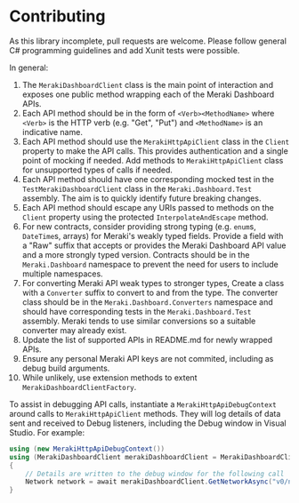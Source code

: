 # Contributing

As this library incomplete, pull requests are welcome. Please follow general C# programming guidelines and add
Xunit tests were possible.

In general:
1. The `MerakiDashboardClient` class is the main point of interaction and exposes one public method wrapping each of the Meraki Dashboard APIs.
1. Each API method should be in the form of `<Verb><MethodName>` where `<Verb>` is the HTTP verb (e.g. "Get", "Put") and `<MethodName>` is an indicative name.
1. Each API method should use the `MerakiHttpApiClient` class in the `Client` property to make the API calls. This provides authentication and a single point of mocking if needed. Add methods to `MerakiHttpApiClient` class for unsupported types of calls if needed.
1. Each API method should have one corresponding mocked test in the `TestMerakiDashboardClient` class in the `Meraki.Dashboard.Test` assembly. The aim is to quickly identify future breaking changes.
1. Each API method should escape any URIs passed to methods on the `Client` property using the protected `InterpolateAndEscape` method.
1. For new contracts, consider providing strong typing (e.g. `enum`s, `DateTime`s, arrays) for Meraki's weakly typed fields. Provide a field with a "Raw" suffix that accepts or provides the Meraki Dashboard API value and a more strongly typed version. Contracts should be in the `Meraki.Dashboard` namespace to prevent the need for users to include multiple namespaces.
1. For converting Meraki API weak types to stronger types, Create a class with a `Converter` suffix to convert to and from the type. The converter class should be in the `Meraki.Dashboard.Converters` namespace and should have corresponding tests in the `Meraki.Dashboard.Test` assembly. Meraki tends to use similar conversions so a suitable converter may already exist.
1. Update the list of supported APIs in README.md for newly wrapped APIs.
1. Ensure any personal Meraki API keys are not commited, including as debug build arguments.
1. While unlikely, use extension methods to extent `MerakiDashboardClientFactory`.

To assist in debugging API calls, instantiate a `MerakiHttpApiDebugContext` around calls to `MerakiHttpApiClient` 
methods. They will log details of data sent and received to Debug listeners, including the Debug window in 
Visual Studio. For example:

``` C#
using (new MerakiHttpApiDebugContext())
using (MerakiDashboardClient merakiDashboardClient = MerakiDashboardClientFactory.Create(apiKey))
{
	// Details are written to the debug window for the following call
	Network network = await merakiDashboardClient.GetNetworkAsync("v0/network/{id}/alerts");
}
```